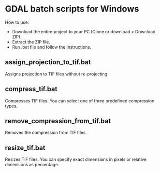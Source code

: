 # GDAL batch scripts for Windows

How to use:

* Download the entire project to your PC (Clone or download > Download ZIP).
* Extract the ZIP file.
* Run .bat file and follow the instructions.

## assign_projection_to_tif.bat
Assigns projection to TIF files without re-projecting

## compress_tif.bat
Compresses TIF files. You can select one of three predefined compression types.

## remove_compression_from_tif.bat
Removes the compression from TIF files.

## resize_tif.bat
Resizes TIF files. You can specify exact dimensions in pixels or relative dimensions as percentage.
